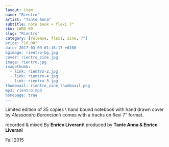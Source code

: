```yaml
---
layout: item
name: "Rientro"
artist: "Tante Anna"
subtitle: note book + flexi 7"
sku: CWRD 09
slug: "Rientro"
category: [release, flexi, zine, 7"]
price: "16.00"
date: 2017-03-09 01:16:17 +0100
bgimage: rientro-bg.jpg
cover: rientro_zine.jpg
image: rientro.jpg
imagethumb:
  - link: rientro-2.jpg
  - link: rientro-4.jpg
  - link: rientro-3.jpg
thumbnail: rientro_zine_thumbnail.png
mp3: rientro.mp3
homepage: true
---
```


Limited edition of 35 copies \\
hand bound notebook with hand drawn cover by *Alessandro Baronciani*\\
comes with a tracks on flexi 7" format.

recorded & mixed By **Enrico Liverani**\\
produced by **Tante Anna & Enrico Liverani**

Fall 2015